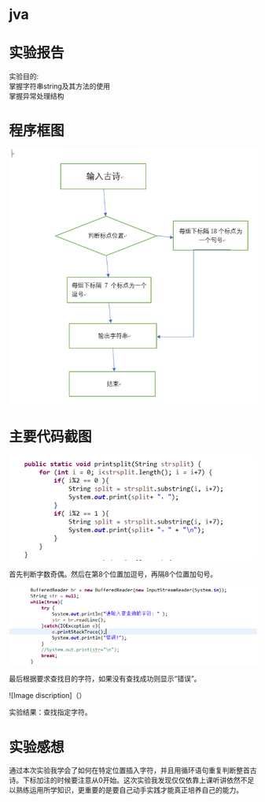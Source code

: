 # jva
实验报告<br>
=========

实验目的:<br>
掌握字符串string及其方法的使用<br>
掌握异常处理结构<br>

程序框图<br>
==========

![Image discription](https://github.com/lxy210bipt/jva/blob/master/%E6%8D%95%E8%8E%B7lxy.PNG)

主要代码截图<br>
=========

![Image discription](https://github.com/lxy210bipt/jva/blob/master/%E6%88%AA%E5%9B%BElxy1.PNG)




首先判断字数奇偶。然后在第8个位置加逗号，再隔8个位置加句号。<br>


![Image discription](https://github.com/lxy210bipt/jva/blob/master/lxy.PNG)

最后根据要求查找目的字符，如果没有查找成功则显示“错误”。

![Image discription]（）

实验结果：查找指定字符。

实验感想<br>
==========

通过本次实验我学会了如何在特定位置插入字符，并且用循环语句重复判断整首古诗。下标加注的时候要注意从0开始。这次实验我发现仅仅依靠上课听讲依然不足以熟练运用所学知识，更重要的是要自己动手实践才能真正培养自己的能力。
